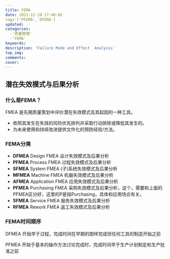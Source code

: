 ```yaml
---
title: FEMA
date: 2021-12-20 17:48:02
tags:['PFEMA','DFEMA']
updated:
categories: 
  -'质量管理'
  -'FEMA'
keywords:
description: 'Failure Mode and Effect  Analysis'
top_img:
comments:
cover:
---
```


## 潜在失效模式与后果分析

### 什么是FEMA？

FMEA 是先期质量策划中评价潜在失效模式及其起因的一种工具。

- 依照其发生在失效的风险优先排列并采取行动排除或降低其发生的。
- 为未来使用和持续改进提供文件化的预防经验/方法。

### FEMA分类

- **DFMEA**  Design FMEA 设计失效模式及后果分析
- **PFMEA**  Process FMEA 过程失效模式及后果分析
- **SFMEA**  System FMEA (子)系统失效模式及后果分析
- **MFMEA**  Machine FMEA 机器失效模式及后果分析
- **AFMEA**  Application FMEA 应用失效模式及后果分析
- **PFMEA**  Purchasing FMEA 采购失效模式及后果分析，这个，需要和上面的PFMEA区分好，这里的P是指Purchasing，具体和应用场合有关。
- **SFMEA**  Service FMEA 服务失效模式及后果分析
- **RFMEA**  Rework FMEA 返工失效模式及后果分析

### FEMA时间顺序

DFMEA   开始早于过程，完成时间在早期的图样完成但任何工具的制造开始之前

PFMEA   开始于基本的操作方法讨论完成时，完成时间早于生产计划制定和生产批准之前





